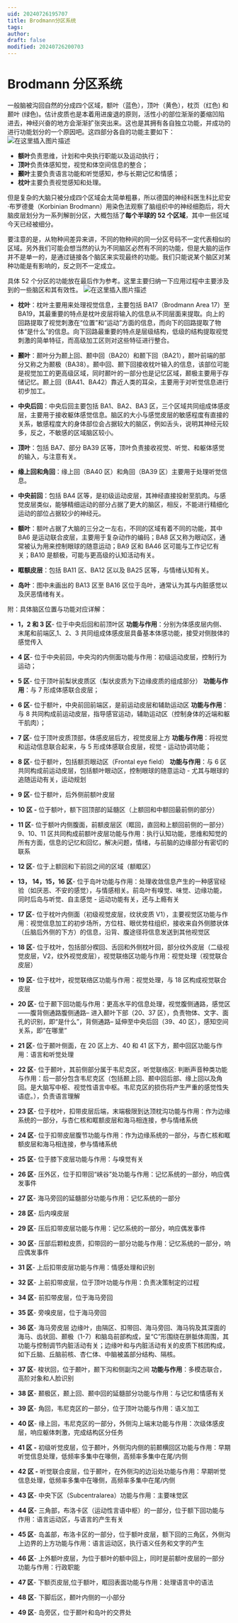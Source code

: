 ```yaml
---
uid: 20240726195707
title: Brodmann分区系统
tags: 
author: 
draft: false
modified: 20240726200703
---
```


# Brodmann 分区系统

一般脑被沟回自然的分成四个区域，额叶（蓝色），顶叶（黄色），枕页（红色) 和颞叶 (绿色)。估计皮质也是本着用进废退的原则，活性小的部位渐渐的萎缩凹陷进去，神经兴奋的地方会渐渐扩张突出来。这也是其拥有各自独立功能，并成功的进行功能划分的一个原因吧。这四部分各自的功能主要如下：
![在这里插入图片描述](https://i-blog.csdnimg.cn/blog_migrate/08fa897534dd443558b12e43a1057e63.png)

- **额叶**负责思维，计划和中央执行职能以及运动执行；
- **顶叶**负责体感知觉，视觉和体空间信息的整合；
- **颞叶**主要负责语言功能和听觉感知，参与长期记忆和情感；
- **枕叶**主要负责视觉感知和处理。

但是复杂的大脑只被分成四个区域会太简单粗暴，所以德国的神经科医生科比尼安·布罗德曼（Korbinian Brodmann）用染色法观察了脑组织中的神经细胞后，将大脑皮层划分为一系列解剖分区，大概包括了**每个半球的 52 个区域**，其中一些区域今天已经被细分。

要注意的是，从物种间差异来讲，不同的物种间的同一分区号码不一定代表相似的区域。另外我们可能会想当然的认为不同脑区必然有不同的功能，但是大脑的运作并不是单一的，是通过链接各个脑区来实现最终的功能。我们只能说某个脑区对某种功能是有影响的，反之则不一定成立。

具体 52 个分区的功能放在最后作为参考。这里主要归纳一下应用过程中主要涉及到的一些脑区和其有效性。
![在这里插入图片描述](https://i-blog.csdnimg.cn/blog_migrate/f3b40b5b390b5833ef33b114c04e62c6.png)

- **枕叶**：枕叶主要用来处理视觉信息，主要包括 BA17（Brodmann Area 17）至 BA19，其最重要的特点是枕叶皮层将输入的信息从不同层面来提取。向上的回路提取了视觉刺激在“位置”和“运动”方面的信息，而向下的回路提取了物体“是什么”的信息。向下回路最重要的特点是层级结构，低级的结构提取视觉刺激的简单特征，而高级加工区则对这些特征进行整合。

- **颞叶**：颞叶分为颞上回、颞中回（BA20）和颞下回（BA21），颞叶前端的部分又称之为颞极（BA38）。颞中回、颞下回接收枕叶输入的信息，该部位可能是视觉加工的更高级区域，同时颞叶的一部分也是记忆区域，颞极主要用于存储记忆。颞上回（BA41、BA42）靠近人类的耳朵，主要用于对听觉信息进行初步加工。

- **中央后回**：中央后回主要包括 BA1、BA2、BA3 区，三个区域共同组成体感皮层，主要用于接收躯体感觉信息。脑区的大小与感觉皮层的敏感程度有直接的关系，敏感程度大的身体部位会占据较大的脑区，例如舌头，说明其神经元较多，反之，不敏感的区域脑区较小。

- **顶叶**：包括 BA7、部分 BA39 区等，顶叶负责接收视觉、听觉、和躯体感觉的输入，与注意有关。

- **缘上回和角回**：缘上回（BA40 区）和角回（BA39 区）主要用于处理听觉信息。

- **中央前回**：包括 BA4 区等，是初级运动皮层，其神经直接投射至肌肉。与感觉皮层类似，能够精细运动的部分占据了更大的脑区，相反，不能进行精细化运动的部位占据较少的神经元。

- **额叶**：额叶占据了大脑的三分之一左右，不同的区域有着不同的功能，其中 BA6 是运动联合皮层，主要用于复杂动作的编码；BA8 区又称为眼动区，通常被认为用来控制眼球的随意运动；BA9 区和 BA46 区可能与工作记忆有关；BA10 是额极，可能与更高级的认知活动有关。

- **眶额皮层**：包括 BA11 区、BA12 区以及 BA25 区等，与情绪认知有关。

- **岛叶**：图中未画出的 BA13 区至 BA16 区位于岛叶，通常认为其与内脏感觉以及厌恶情绪有关。


附：具体脑区位置与功能对应详解：

- **1，2 和 3 区**\- 位于中央后回和前顶叶区
    **功能与作用**：分别为体感皮层内侧、末尾和前端区,1、2、3 共同组成体感皮层具备基本体感功能，接受对侧肢体的感觉传入

- **4 区**\- 位于中央前回，中央沟的内侧面功能与作用：初级运动皮层，控制行为运动；

- **5 区**\- 位于顶叶前梨状皮质区（梨状皮质为下边缘皮质的组成部分）
    **功能与作用**：与 7 形成体感联合皮层；

- **6 区**\- 位于额叶，中央前回前端区，是前运动皮层和辅助运动区
    **功能与作用**：与 8 共同构成前运动皮层，指导感官运动，辅助运动区（控制身体的近端和躯干肌肉）；

- **7 区**\- 位于顶叶皮质顶部，体感皮层后方，视觉皮层上方
    **功能与作用**：将视觉和运动信息联合起来，与 5 形成体感联合皮层，视觉 - 运动协调功能；

- **8 区**\- 位于额叶，包括额页眼动区（Frontal eye field）
    **功能与作用**：与 6 区共同构成前运动皮层，包括额叶眼动区，控制眼球的随意运动 - 尤其与眼球的追随运动有关，运动规划

- **9 区**\- 位于额叶，后外侧前额叶皮层

- **10 区 -** 位于额叶，额下回顶部的延髓区（上额回和中额回最前侧的部分）

- **11 区**\- 位于额叶内侧腹面，前额皮层区（眶回，直回和上额回前侧的一部分）9、10、11 区共同构成前额叶皮层功能与作用：执行认知功能，思维和知觉的所有方面，信息的记忆和回忆，解决问题，情绪，与前脑的边缘部分有密切的联系

- **12 区**\- 位于上额回和下前回之间的区域（额眶区）

- **13， 14，15，16 区**\- 位于岛叶功能与作用：处理收敛信息产生的一种感官经验（如厌恶、不安的感觉），与情感相关。前岛叶有嗅觉、味觉、边缘功能，同时后岛与听觉、自主感觉 - 运动功能有关，还与上瘾有关

- **17 区**\- 位于枕叶内侧面（初级视觉皮层，纹状皮质 V1），主要视觉区功能与作用：视觉信息加工的初步场所，方位柱、眼优势柱组织，接收来自外侧膝状体（丘脑后外侧的下方）的信息，沿背、腹途径将信息发送到其他视觉区

- **18 区**\- 位于枕叶，包括部分楔回、舌回和外侧枕叶回，部分纹外皮层（二级视觉皮层，V2，纹外视觉皮层），视觉联络区功能与作用：视觉处理（视觉联合皮层）

- **19 区**\- 位于枕叶，视觉联络区功能与作用：视觉处理，与 18 区构成视觉联合皮层

- **20 区**\- 位于颞下回功能与作用：更高水平的信息处理，视觉腹侧通路，感觉区——腹背侧通路腹侧通路– 进入颞叶下部（20、37 区），负责物体、文字、面孔的识别，即“是什么”，背侧通路– 延伸至中央后回（39、40 区），感知空间关系，即“在哪里”

- **21 区**\- 位于颞叶侧面，在 20 区上方、40 和 41 区下方，颞中回区功能与作用：语言和听觉处理

- **22 区**\- 位于颞叶，其前侧部分属于韦尼克区，听觉联络区: 判断声音种类功能与作用：后一部分包含韦尼克区（包括颞上回、颞中回后部、缘上回以及角回。是大脑写中枢、视觉性语言中枢。韦尼克区的损伤将产生严重的感觉性失语症。），负责语言理解

- **23 区**\- 位于枕叶，扣带皮层后端，末端极限到达顶枕沟功能与作用：作为边缘系统的一部分，与杏仁核和眶额皮层和海马相连接，参与情绪系统

- **24 区**\- 位于扣带皮层腹节功能与作用：作为边缘系统的一部分，与杏仁核和眶额皮层和海马相连接，参与情绪系统

- **25 区**\- 位于膝下皮层功能与作用：与嗅觉有关

- **26 区**\- 压外区，位于扣带回“峡谷”处功能与作用：记忆系统的一部分，响应偶发事件

- **27 区**\- 海马旁回的延髓部分功能与作用：记忆系统的一部分

- **28 区**\- 后内嗅皮层

- **29 区**\- 压后扣带皮层功能与作用：记忆系统的一部分，响应偶发事件

- **30 区**\- 压部后颗粒皮质，扣带回的一部分功能与作用：记忆系统的一部分，响应偶发事件

- **31 区**\- 上后扣带皮层功能与作用：情感处理和识别

- **32 区**\- 上前扣带皮层，位于顶叶功能与作用：负责决策制定的过程

- **34 区**\- 前扣带皮层，位于海马旁回

- **35 区**\- 旁嗅皮层，位于海马旁回

- **36 区**\- 海马旁皮层
    边缘叶，由隔区、扣带回、海马旁回、海马钩及其深面的海马、齿状回、颞极（1-7）和脑岛前部构成，呈“C”形围绕在胼胝体周围，其功能与控制调节内脏活动有关；边缘叶和与内脏活动有关的皮质下核团构成，如下丘脑、丘脑前核、杏仁体、中脑被盖部分结构、隔核。

- **37 区**\- 梭状回，位于颞叶，颞下沟和侧副沟之间
    **功能与作用**：多模态联合，高阶对象和人脸识别

- **38 区**\- 颞极区，颞上回、颞中回的延髓部分功能与作用：与记忆和情感有关

- **39 区**\- 角回，韦尼克区的一部分，位于顶叶功能与作用：语义加工

- **40 区**\- 缘上回，韦尼克区的一部分，外侧沟上端末功能与作用：次级体感皮层，响应躯体刺激，完成结构区分任务

- **41 区 -** 初级听觉皮层，位于颞叶，外侧沟内侧的前颞横回区功能与作用：早期听觉信息处理，低频率多集中在喙侧，高频率多集中在尾/内侧

- **42 区 -** 听觉联合皮层，位于颞叶，在外侧沟的边沿处功能与作用：早期听觉信息处理，低频率多集中在喙侧，高频率多集中在尾/内侧

- **43 区**\- 中央下区（Subcentralarea）功能与作用：主要味觉区

- **44 区**\- 三角部，布洛卡区（运动性言语中枢）的一部分，位于额下回功能与作用：语言运动区，与语言的产生有关

- **45 区**\- 岛盖部，布洛卡区的一部分，位于额叶皮层，额下回的三角区，外侧沟上边界的上方功能与作用：语言运动区，执行语义任务和文字的产生

- **46 区**\- 上外额叶皮层，为位于额叶的额中回上，同时是前额叶皮层的一部分功能与作用：行政职能

- **47 区**\- 下额页皮层,位于额叶，眶回表面功能与作用：处理语言中的语法

- **48 区**\- 下脚后区，颞叶内侧的一小部分

- **49 区**\- 岛旁区，位于颞叶和岛叶的交界处